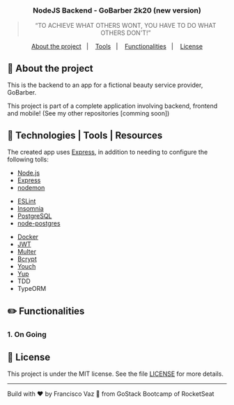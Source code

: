 <h3 align="center">
 NodeJS Backend - GoBarber 2k20 (new version)
</h3>

<blockquote align="center">“TO ACHIEVE WHAT OTHERS WONT, YOU HAVE TO DO WHAT OTHERS DON'T!”</blockquote>

<p align="center">
  <a href="#rocket-about-the-project">About the project</a>&nbsp;&nbsp;&nbsp;|&nbsp;&nbsp;&nbsp;
  <a href="#construction_worker-tools">Tools</a>&nbsp;&nbsp;&nbsp;|&nbsp;&nbsp;&nbsp;
  <a href="#pencil2-functionalities">Functionalities</a>&nbsp;&nbsp;&nbsp;|&nbsp;&nbsp;&nbsp;
  <a href="#memo-license">License</a>
</p>

## :rocket: About the project

This is the backend to an app for a fictional beauty service provider, GoBarber.

This project is part of a complete application involving backend, frontend and mobile! (See my other repositories [comming soon])

## :construction_worker: Technologies | Tools | Resources

The created app uses [Express](https://expressjs.com/), in addition to needing to configure the following tolls:

- [Node.js](https://nodejs.org/en/)
- [Express](https://expressjs.com/)
- [nodemon](https://nodemon.io/)
<!-- - [Sucrase](https://github.com/alangpierce/sucrase)
- [Sequelize](http://docs.sequelizejs.com/) -->
- [ESLint](https://eslint.org/)
- [Insomnia](https://insomnia.rest/)
- [PostgreSQL](https://www.postgresql.org/)
- [node-postgres](https://www.npmjs.com/package/pg)
<!-- - [Redis](https://redis.io/)
- [MongoDB](https://www.mongodb.com/)
- [Mongoose](https://mongoosejs.com/) -->
- [Docker](https://www.docker.com/docker-community)
- [JWT](https://jwt.io/)
- [Multer](https://github.com/expressjs/multer)
- [Bcrypt](https://www.npmjs.com/package/bcrypt)
- [Youch](https://www.npmjs.com/package/youch)
- [Yup](https://www.npmjs.com/package/yup)
- TDD
- TypeORM
<!-- - [Bee Queue](https://www.npmjs.com/package/bcrypt)
- [Mailtrap](https://mailtrap.io/)
- [Nodemailer](https://nodemailer.com/about/)
- [date-fns](https://date-fns.org/)
- [Sentry](https://sentry.io/)
- [DotEnv](https://www.npmjs.com/package/dotenv) -->

## :pencil2: Functionalities

### **1. On Going**

<!-- ### **1. User Registration and Authentication**

### **2. Upload Files (avatar)**

### **3. Appointments Registration**

### **4. Send Notifications (MongoDB | Redis)**

### **5. Appointement Cancellation and Send Email**

### **6. Handler Exceptions**

### **7. Environmental Vars**

### **8. Others** -->

## :memo: License

This project is under the MIT license. See the file [LICENSE](LICENSE.md) for more details.

---

Build with ♥ by Francisco Vaz :wave: from GoStack Bootcamp of RocketSeat
